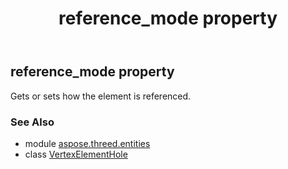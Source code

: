 ﻿---
title: reference_mode property
second_title: Aspose.3D for Python via .NET API References
description: 
type: docs
weight: 90
url: /python-net/aspose.threed.entities/vertexelementhole/reference_mode/
is_root: false
---

## reference_mode property


Gets or sets how the element is referenced.

### See Also
* module [aspose.threed.entities](../../)
* class [VertexElementHole](/3d/python-net/aspose.threed.entities/vertexelementhole)
